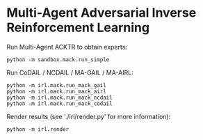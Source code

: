 # Multi-Agent Adversarial Inverse Reinforcement Learning

Run Multi-Agent ACKTR to obtain experts:
```
python -m sandbox.mack.run_simple
```

Run CoDAIL / NCDAIL / MA-GAIL / MA-AIRL:

```
python -m irl.mack.run_mack_gail
python -m irl.mack.run_mack_airl
python -m irl.mack.run_mack_ncdail
python -m irl.mack.run_mack_codail
```

Render results (see './irl/render.py' for more information):

```
python -m irl.render
```
